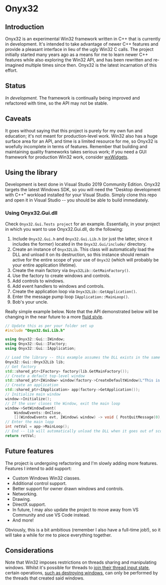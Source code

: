 # Onyx32

## Introduction

Onyx32 is an experimental Win32 framework written in C++ that is currently in development. It's intended to take advantage of newer C++ features and provide a pleasant interface in lieu of the ugly Win32 C calls. The project initially started many years ago as a means for me to learn newer C++ features while also exploring the Win32 API, and has been rewritten and re-imagined multiple times since then. Onyx32 is the latest incarnation of this effort.

## Status

_In development._ The framework is continually being improved and refactored with time, so the API may not be stable.

## Caveats

It goes without saying that this project is purely for my own fun and education; it's not meant for production-level work. Win32 also has a huge surface area for an API, and time is a limited resource for me, so Onyx32 is woefully incomplete in terms of features. Remember that building and maintaining quality frameworks takes serious work; if you need a GUI framework for production Win32 work, consider [wxWidgets](https://www.wxwidgets.org/).

## Using the library

Development is best done in Visual Studio 2019 Community Edition. Onyx32 targets the latest Windows SDK, so you will need the "Desktop development with C++" workload installed for your Visual Studio. Simply clone this repo and open it in Visual Studio -- you should be able to build immediately.

### Using Onyx32.Gui.dll

Check `Onyx32.Gui.Tests project` for an example. Essentially, in your project in which you want to use Onyx32.Gui.dll, do the following:

1. Include `Onyx32.Gui.h` and `Onyx32.Gui.Lib.h` (or just the latter, since it includes the former) located in the `Onyx32.Gui/include/` directory.
2. Create an instance of `Onyx32Lib`. This class will automatically load the DLL and unload it on its destruction, so this instance should remain active for the entire scope of your use of `Onyx32` (which will probably be your entire application lifetime).
3. Create the main factory via `Onyx32Lib::GetMainFactory()`.
4. Use the factory to create windows and controls.
5. Add controls to windows.
6. Add event handlers to windows and controls.
7. Create the application loop via `Onyx32Lib::GetApplication()`.
8. Enter the message pump loop `IApplication::MainLoop()`.
9. Bob's your uncle.

Really simple example below. Note that the API demonstrated below will be changing in the near future to a more [fluid style](https://en.wikipedia.org/wiki/Fluent_interface).

```C++
// Update this as per your folder set up
#include "Onyx32.Gui.Lib.h"

using Onyx32::Gui::IWindow;
using Onyx32::Gui::IFactory;
using Onyx32::Gui::IApplication;

// Load the library -- this example assumes the DLL exists in the same directory as your executable
Onyx32::Gui::Onyx32Lib lib;
// Get factory
std::shared_ptr<IFactory> factory(lib.GetMainFactory());
// Create a default top-level window
std::shared_ptr<IWindow> window(factory->CreateDefaultWindow(L"This is a test", 500, 500));
// Create an application
std::shared_ptr<IApplication> app(factory->GetApplication());
// Initialize main window
window->Initialize();
// If the user closes the Window, exit the main loop
window->SetWindowEvent(
    WindowEvents::OnClose,
    [](WindowEvents evt, IWindow& window) -> void { PostQuitMessage(0); });
// Enter the main lopp
int retVal = app->MainLoop();
// End -- lib will automatically unload the DLL when it goes out of scope
return retVal;
```

## Future features

The project is undergoing refactoring and I'm slowly adding more features. Features I intend to add support:

* Custom Windows Win32 classes.
* Additional control support.
* Better support for owner drawn windows and controls.
* Networking.
* Drawing.
* DirectX support.
* In future, I may also update the project to move away from VS Community and use VS Code instead.
* And more!

Obviously, this is a bit ambitious (remember I also have a full-time job!), so it will take a while for me to piece everything together.

## Considerations

Note that Win32 imposes restrictions on threads sharing and manipulating windows. Whilst it's possible for threads to [join their thread input state](https://docs.microsoft.com/en-us/windows/win32/procthread/creating-windows-in-threads), certain operations, [such as destroying windows](https://docs.microsoft.com/en-us/windows/win32/api/winuser/nf-winuser-destroywindow#remarks), can only be performed by the threads that created said windows.
